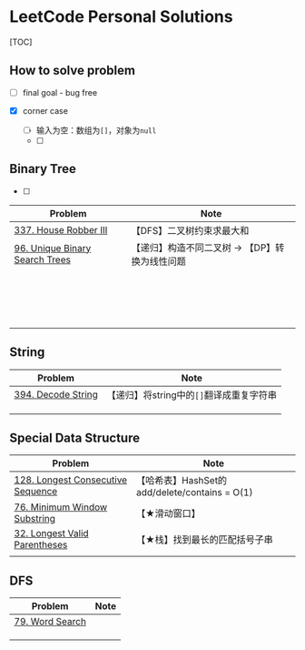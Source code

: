 

# LeetCode Personal Solutions

[TOC]

## How to solve problem

- [ ] final goal - bug free

- [x] corner case
  - [ ] 输入为空：数组为`[]`，对象为`null`
  - [ ] 

 

## Binary Tree

- [ ] 

| Problem                                       | Note                                           |
| --------------------------------------------- | ---------------------------------------------- |
| [337. House Robber III](/Note/337.md)         | 【DFS】二叉树约束求最大和                      |
| [96. Unique Binary Search Trees](/Note/96.md) | 【递归】构造不同二叉树 -> 【DP】转换为线性问题 |
|                                               |                                                |
|                                               |                                                |
|                                               |                                                |
|                                               |                                                |
|                                               |                                                |
|                                               |                                                |
|                                               |                                                |
|                                               |                                                |
|                                               |                                                |
|                                               |                                                |
|                                               |                                                |
|                                               |                                                |
|                                               |                                                |
|                                               |                                                |
|                                               |                                                |
|                                               |                                                |
|                                               |                                                |



## String

| Problem                        | Note                                     |
| ------------------------------ | ---------------------------------------- |
| [394. Decode String](/394.png) | 【递归】将string中的`[]`翻译成重复字符串 |
|                                |                                          |
|                                |                                          |
|                                |                                          |

## Special Data Structure

| Problem                                           | Note                                          |
| ------------------------------------------------- | --------------------------------------------- |
| [128. Longest Consecutive Sequence](/Note/128.md) | 【哈希表】HashSet的add/delete/contains = O(1) |
| [76. Minimum Window Substring](/Note/76.md)       | 【★滑动窗口】                                 |
| [32. Longest Valid Parentheses](/Note/32.md)      | 【★栈】找到最长的匹配括号子串                 |
|                                                   |                                               |

## DFS

| Problem                        | Note |
| ------------------------------ | ---- |
| [79. Word Search](/Note/79.md) |      |
|                                |      |
|                                |      |
|                                |      |













